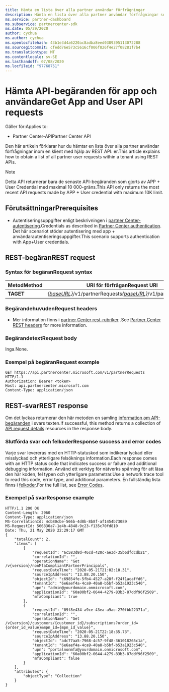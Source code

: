 ```yaml
---
title: Hämta en lista över alla partner användar förfrågningar
description: Hämta en lista över alla partner användar förfrågningar som använder partner REST API.
ms.service: partner-dashboard
ms.subservice: partnercenter-sdk
ms.date: 05/29/2020
author: cychua
ms.author: cychua
ms.openlocfilehash: 43b1e3d4a6220ac8adba8eed0389395113072288
ms.sourcegitcommit: cfedd76e573c5616cf006f826f4e27f08281f7b4
ms.translationtype: MT
ms.contentlocale: sv-SE
ms.lasthandoff: 07/08/2020
ms.locfileid: "97768751"
---
```

# <a name="get-app-and-user-api-requests"></a><span data-ttu-id="4de59-103">Hämta API-begäranden för app och användare</span><span class="sxs-lookup"><span data-stu-id="4de59-103">Get App and User API requests</span></span>

<span data-ttu-id="4de59-104">Gäller för:</span><span class="sxs-lookup"><span data-stu-id="4de59-104">Applies to:</span></span>

- <span data-ttu-id="4de59-105">Partner Center-API</span><span class="sxs-lookup"><span data-stu-id="4de59-105">Partner Center API</span></span>

<span data-ttu-id="4de59-106">Den här artikeln förklarar hur du hämtar en lista över alla partner användar förfrågningar inom en klient med hjälp av REST API: er.</span><span class="sxs-lookup"><span data-stu-id="4de59-106">This article explains how to obtain a list of all partner user requests within a tenant using REST APIs.</span></span>

 > [!NOTE]
 > <span data-ttu-id="4de59-107">Detta API returnerar bara de senaste API-begäranden som gjorts av APP + User Credential med maximal 10 000-gräns.</span><span class="sxs-lookup"><span data-stu-id="4de59-107">This API only returns the most recent API requests made by APP + User credential with maximum 10K limit.</span></span>

## <a name="prerequisites"></a><span data-ttu-id="4de59-108">Förutsättningar</span><span class="sxs-lookup"><span data-stu-id="4de59-108">Prerequisites</span></span>

- <span data-ttu-id="4de59-109">Autentiseringsuppgifter enligt beskrivningen i [partner Center-autentisering](partner-center-authentication.md).</span><span class="sxs-lookup"><span data-stu-id="4de59-109">Credentials as described in [Partner Center authentication](partner-center-authentication.md).</span></span> <span data-ttu-id="4de59-110">Det här scenariot stöder autentisering med app + användarautentiseringsuppgifter.</span><span class="sxs-lookup"><span data-stu-id="4de59-110">This scenario supports authentication with App+User credentials.</span></span>

## <a name="rest-request"></a><span data-ttu-id="4de59-111">REST-begäran</span><span class="sxs-lookup"><span data-stu-id="4de59-111">REST request</span></span>

### <a name="request-syntax"></a><span data-ttu-id="4de59-112">Syntax för begäran</span><span class="sxs-lookup"><span data-stu-id="4de59-112">Request syntax</span></span>

| <span data-ttu-id="4de59-113">Metod</span><span class="sxs-lookup"><span data-stu-id="4de59-113">Method</span></span>  | <span data-ttu-id="4de59-114">URI för förfrågan</span><span class="sxs-lookup"><span data-stu-id="4de59-114">Request URI</span></span>                                                        |
|---------|--------------------------------------------------------------------|
| <span data-ttu-id="4de59-115">**TA**</span><span class="sxs-lookup"><span data-stu-id="4de59-115">**GET**</span></span> | <span data-ttu-id="4de59-116">[*{baseURL}*](partner-center-rest-urls.md)/v1/partnerRequests</span><span class="sxs-lookup"><span data-stu-id="4de59-116">[*{baseURL}*](partner-center-rest-urls.md)/v1/partnerRequests</span></span> |

### <a name="request-headers"></a><span data-ttu-id="4de59-117">Begärandehuvuden</span><span class="sxs-lookup"><span data-stu-id="4de59-117">Request headers</span></span>

- <span data-ttu-id="4de59-118">Mer information finns i [partner Center rest-rubriker](headers.md) .</span><span class="sxs-lookup"><span data-stu-id="4de59-118">See [Partner Center REST headers](headers.md) for more information.</span></span>

### <a name="request-body"></a><span data-ttu-id="4de59-119">Begärandetext</span><span class="sxs-lookup"><span data-stu-id="4de59-119">Request body</span></span>

<span data-ttu-id="4de59-120">Inga.</span><span class="sxs-lookup"><span data-stu-id="4de59-120">None.</span></span>

### <a name="request-example"></a><span data-ttu-id="4de59-121">Exempel på begäran</span><span class="sxs-lookup"><span data-stu-id="4de59-121">Request example</span></span>

```http
GET https://api.partnercenter.microsoft.com/v1/partnerRequests HTTP/1.1
Authorization: Bearer <token>
Host: api.partnercenter.microsoft.com
Content-Type: application/json
```

## <a name="rest-response"></a><span data-ttu-id="4de59-122">REST-svar</span><span class="sxs-lookup"><span data-stu-id="4de59-122">REST response</span></span>

<span data-ttu-id="4de59-123">Om det lyckas returnerar den här metoden en samling [information om API-begäranden](mfa-resources.md#api-request-details) i svars texten.</span><span class="sxs-lookup"><span data-stu-id="4de59-123">If successful, this method returns a collection of [API request details](mfa-resources.md#api-request-details) resources in the response body.</span></span>

### <a name="response-success-and-error-codes"></a><span data-ttu-id="4de59-124">Slutförda svar och felkoder</span><span class="sxs-lookup"><span data-stu-id="4de59-124">Response success and error codes</span></span>

<span data-ttu-id="4de59-125">Varje svar levereras med en HTTP-statuskod som indikerar lyckad eller misslyckad och ytterligare felsöknings information.</span><span class="sxs-lookup"><span data-stu-id="4de59-125">Each response comes with an HTTP status code that indicates success or failure and additional debugging information.</span></span> <span data-ttu-id="4de59-126">Använd ett verktyg för nätverks spårning för att läsa den här koden, fel typen och ytterligare parametrar.</span><span class="sxs-lookup"><span data-stu-id="4de59-126">Use a network trace tool to read this code, error type, and additional parameters.</span></span> <span data-ttu-id="4de59-127">En fullständig lista finns i [felkoder](error-codes.md).</span><span class="sxs-lookup"><span data-stu-id="4de59-127">For the full list, see [Error Codes](error-codes.md).</span></span>

### <a name="response-example"></a><span data-ttu-id="4de59-128">Exempel på svar</span><span class="sxs-lookup"><span data-stu-id="4de59-128">Response example</span></span>

``` http
HTTP/1.1 200 OK
Content-Length: 2960
Content-Type: application/json
MS-CorrelationId: 4cb80cbe-566b-4d8b-8b8f-af1454b73089
MS-RequestId: 566330a7-1e4b-4848-9c23-f135c70fd810
Date: Thu, 21 May 2020 22:29:17 GMT
{
    "totalCount": 2,
    "items": [
        {
            "requestId": "6c583d8d-46cd-420c-ae3d-35b6dfdcdb21",
            "correlationId": "",
            "operationName": "Get /v{version}/nonMfaCompliantPartnerPrincipals",
            "requestDateTime": "2020-05-21T21:02:10.31",
            "sourceIpAddress": "13.88.20.150",
            "objectId": "c69854fe-5fb4-4527-a28f-f24f1acaffd6",
            "tenantId": "6e6aef4a-4ca9-40a8-b5bf-b53a1923c540",
            "upn": "admin@yourdomain.onmicrosoft.com",
            "applicationId": "60a00bf2-0644-4279-83b3-87ddf96f2509",
            "mfaCompliant": true
        },
        {
            "requestId": "09f8e434-a9ce-43ea-a9ac-270fbb22371a",
            "correlationId": "",
            "operationName": "Get /v{version}/customers/{customer_id}/subscriptions?order_id={order_id_value}&mpn_id={mpn_id_value}",
            "requestDateTime": "2020-05-21T22:18:35.73",
            "sourceIpAddress": "13.88.20.150",
            "objectId": "adc77aa5-7968-4c57-9f48-361018265c1a",
            "tenantId": "6e6aef4a-4ca9-40a8-b5bf-b53a1923c540",
            "upn": "portalnonmfa@yourdomain.onmicrosoft.com",
            "applicationId": "60a00bf2-0644-4279-83b3-87ddf96f2509",
            "mfaCompliant": false
        }
    ],
    "attributes": {
        "objectType": "Collection"
    }
}
```

